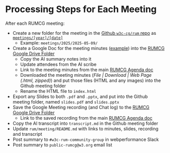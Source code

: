 # Processing Steps for Each Meeting

After each RUMCG meeting:

* Create a new folder for the meeting in the [Github `w3c-cg/rum` repo](https://github.com/w3c-cg/rum/) as [`meetings/[year]/[date]`](https://github.com/w3c-cg/rum/tree/main/meetings)
  * Example: `meetings/2025/2025-05-09/`
* Create a Google Doc for the meeting minutes ([example](https://docs.google.com/document/d/151gNC9yfZ7wAM2V-6N6biLpntmSXaK6O_0ae1MpLyWo/edit?usp=sharing)) into the [RUMCG Google Drive Folder](https://drive.google.com/drive/folders/1ocYBFw07q0kAcwZfwliysEwxs5C7_zmI)
  * Copy the AI summary notes into it
  * Update attendees from the AI scribe
  * Link to the meeting minutes from the main [RUMCG Agenda doc](https://docs.google.com/document/d/1rLCI3sySslyZXyZkx5r3c8J1RYBHgYoulyUu-KybLDw/edit?tab=t.0)
  * Downloaded the meeting minutes (_File | Download | Web Page (.html, zipped)_) and put those files (HTML and any images) into the Github meeting folder
  * Rename the HTML file to `index.html`
* Export any Slides to both `.pdf` and `.pptx`, and put into the Github meeting folder, named `slides.pdf` and `slides.pptx`
* Save the Google Meeting recording (and Chat log) to the [RUMCG Google Drive Folder](https://drive.google.com/drive/folders/1ocYBFw07q0kAcwZfwliysEwxs5C7_zmI?usp=sharing)
  * Link to the saved recording from the main [RUMCG Agenda doc](https://docs.google.com/document/d/1rLCI3sySslyZXyZkx5r3c8J1RYBHgYoulyUu-KybLDw/edit?tab=t.0)
* Copy the AI transcript into `transcript.md` in the Github meeting folder
* Update `rum/meeting/README.md` with links to minutes, slides, recording and transcript
* Post summary to `#w3c-rum-community-group` in webperformance Slack
* Post summary to `public-rumcg@w3.org` email list
